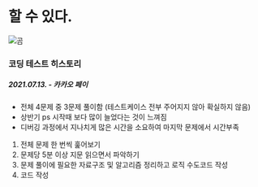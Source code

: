 # 할 수 있다.

![곰](https://user-images.githubusercontent.com/54028026/125081086-90c4d380-e100-11eb-8e45-12326b8dfbba.png)

### 코딩 테스트 히스토리
##### 2021.07.13. - 카카오 페이 
- 전체 4문제 중 3문제 풀이함 (테스트케이스 전부 주어지지 않아 확실하지 않음)
- 상반기 ps 시작때 보다 많이 늘었다는 것이 느껴짐
- 디버깅 과정에서 지나치게 많은 시간을 소요하여 마지막 문제에서 시간부족

1. 전체 문제 한 번씩 훑어보기
2. 문제당 5분 이상 지문 읽으면서 파악하기
3. 문제 풀이에 필요한 자료구조 및 알고리즘 정리하고 로직 수도코드 작성
4. 코드 작성

